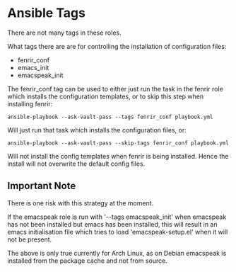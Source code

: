 
# Ansible Tags

There are not many tags in these roles.

What tags there are are for controlling the installation of configuration files:

* fenrir_conf
* emacs_init
* emacspeak_init

The fenrir_conf tag can be used to either just run the task in the fenrir role which installs the configuration templates, or to skip this step when installing fenrir:

```
ansible-playbook --ask-vault-pass --tags fenrir_conf playbook.yml
```

Will just run that task which installs the configuration files, or:

```
ansible-playbook --ask-vault-pass --skip-tags fenrir_conf playbook.yml
```

Will not install the config templates when fenrir is being installed. Hence the install will not overwrite the default config files.


## Important Note

There is one risk with this strategy at the moment.

If the emacspeak role is run with '--tags emacspeak_init' when emacspeak has not been installed but emacs has been installed, this will result in an emacs initialisation file which tries to load 'emacspeak-setup.el' when it will not be present.

The above is only true currently for Arch Linux, as on Debian emacspeak is installed from the package cache and not from source.



